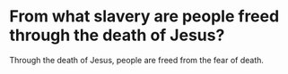 # From what slavery are people freed through the death of Jesus?

Through the death of Jesus, people are freed from the fear of death.
